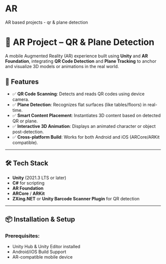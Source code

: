 # AR
AR based projects - qr &amp; plane detection

# 🧠 AR Project – QR & Plane Detection

A mobile Augmented Reality (AR) experience built using **Unity** and **AR Foundation**, integrating **QR Code Detection** and **Plane Tracking** to anchor and visualize 3D models or animations in the real world.

## 🎯 Features

- ✅ **QR Code Scanning**: Detects and reads QR codes using device camera.
- ✅ **Plane Detection**: Recognizes flat surfaces (like tables/floors) in real-time.
- ✅ **Smart Content Placement**: Instantiates 3D content based on detected QR or plane.
- ✅ **Interactive 3D Animation**: Displays an animated character or object post-detection.
- ✅ **Cross-platform Build**: Works for both Android and iOS (ARCore/ARKit compatible).

---

## 🛠️ Tech Stack

- **Unity** (2021.3 LTS or later)
- **C#** for scripting
- **AR Foundation**
- **ARCore** / **ARKit**
- **ZXing.NET** or **Unity Barcode Scanner Plugin** for QR detection

---

## 📦 Installation & Setup

### Prerequisites:
- Unity Hub & Unity Editor installed
- Android/iOS Build Support
- AR-compatible mobile device

